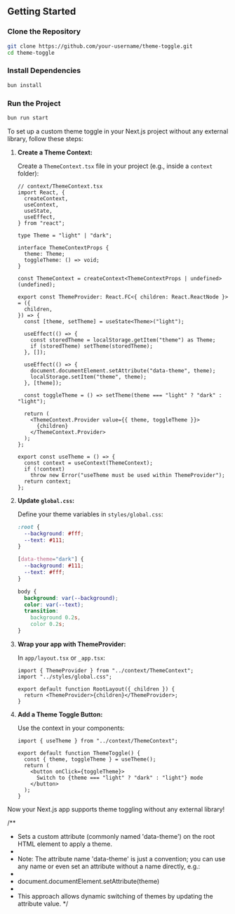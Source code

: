 ## Getting Started

### Clone the Repository

```bash
git clone https://github.com/your-username/theme-toggle.git
cd theme-toggle
```

### Install Dependencies

```bash
bun install
```

### Run the Project

```bash
bun run start
```

To set up a custom theme toggle in your Next.js project without any external library, follow these steps:

1. **Create a Theme Context:**

   Create a `ThemeContext.tsx` file in your project (e.g., inside a `context` folder):

   ```tsx
   // context/ThemeContext.tsx
   import React, {
     createContext,
     useContext,
     useState,
     useEffect,
   } from "react";

   type Theme = "light" | "dark";

   interface ThemeContextProps {
     theme: Theme;
     toggleTheme: () => void;
   }

   const ThemeContext = createContext<ThemeContextProps | undefined>(undefined);

   export const ThemeProvider: React.FC<{ children: React.ReactNode }> = ({
     children,
   }) => {
     const [theme, setTheme] = useState<Theme>("light");

     useEffect(() => {
       const storedTheme = localStorage.getItem("theme") as Theme;
       if (storedTheme) setTheme(storedTheme);
     }, []);

     useEffect(() => {
       document.documentElement.setAttribute("data-theme", theme);
       localStorage.setItem("theme", theme);
     }, [theme]);

     const toggleTheme = () => setTheme(theme === "light" ? "dark" : "light");

     return (
       <ThemeContext.Provider value={{ theme, toggleTheme }}>
         {children}
       </ThemeContext.Provider>
     );
   };

   export const useTheme = () => {
     const context = useContext(ThemeContext);
     if (!context)
       throw new Error("useTheme must be used within ThemeProvider");
     return context;
   };
   ```

2. **Update `global.css`:**

   Define your theme variables in `styles/global.css`:

   ```css
   :root {
     --background: #fff;
     --text: #111;
   }

   [data-theme="dark"] {
     --background: #111;
     --text: #fff;
   }

   body {
     background: var(--background);
     color: var(--text);
     transition:
       background 0.2s,
       color 0.2s;
   }
   ```

3. **Wrap your app with ThemeProvider:**

   In `app/layout.tsx` or `_app.tsx`:

   ```tsx
   import { ThemeProvider } from "../context/ThemeContext";
   import "../styles/global.css";

   export default function RootLayout({ children }) {
     return <ThemeProvider>{children}</ThemeProvider>;
   }
   ```

4. **Add a Theme Toggle Button:**

   Use the context in your components:

   ```tsx
   import { useTheme } from "../context/ThemeContext";

   export default function ThemeToggle() {
     const { theme, toggleTheme } = useTheme();
     return (
       <button onClick={toggleTheme}>
         Switch to {theme === "light" ? "dark" : "light"} mode
       </button>
     );
   }
   ```

Now your Next.js app supports theme toggling without any external library!

/**
 * Sets a custom attribute (commonly named 'data-theme') on the root HTML element to apply a theme.
 * 
 * Note: The attribute name 'data-theme' is just a convention; you can use any name or even set an attribute without a name directly, e.g.:
 * 
 *   document.documentElement.setAttribute(theme)
 * 
 * This approach allows dynamic switching of themes by updating the attribute value.
 */
